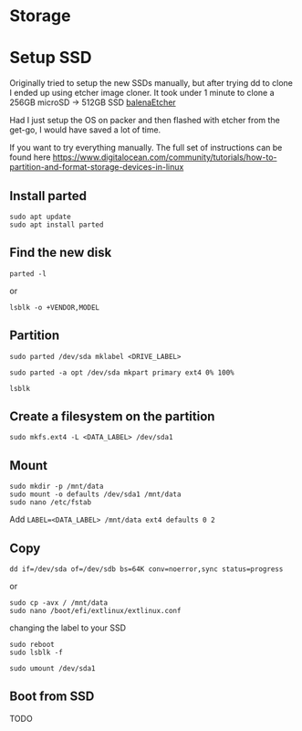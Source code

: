 # Storage

# Setup SSD

Originally tried to setup the new SSDs manually, but after trying dd to clone I ended up using etcher image cloner.
It took under 1 minute to clone a 256GB microSD -> 512GB SSD
[balenaEtcher](https://www.balena.io/etcher/)

Had I just setup the OS on packer and then flashed with etcher from the get-go, I would have saved a lot of time.

If you want to try everything manually.
The full set of instructions can be found here https://www.digitalocean.com/community/tutorials/how-to-partition-and-format-storage-devices-in-linux

## Install parted

```
sudo apt update
sudo apt install parted
```

## Find the new disk

```
parted -l
```

or

```
lsblk -o +VENDOR,MODEL
```

## Partition

```
sudo parted /dev/sda mklabel <DRIVE_LABEL>

sudo parted -a opt /dev/sda mkpart primary ext4 0% 100%

lsblk
```

## Create a filesystem on the partition

```
sudo mkfs.ext4 -L <DATA_LABEL> /dev/sda1

```

## Mount

```
sudo mkdir -p /mnt/data
sudo mount -o defaults /dev/sda1 /mnt/data
sudo nano /etc/fstab
```

Add `LABEL=<DATA_LABEL> /mnt/data ext4 defaults 0 2`

## Copy

```
dd if=/dev/sda of=/dev/sdb bs=64K conv=noerror,sync status=progress
```

or

```
sudo cp -avx / /mnt/data
sudo nano /boot/efi/extlinux/extlinux.conf
```

changing the label to your SSD

```
sudo reboot
sudo lsblk -f

sudo umount /dev/sda1
```

## Boot from SSD

TODO

